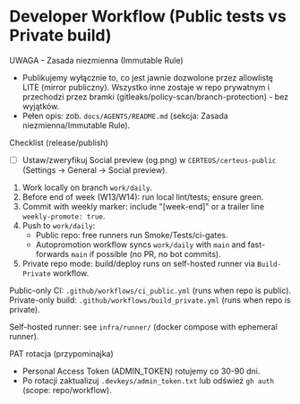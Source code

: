 # Developer Workflow (Public tests vs Private build)

UWAGA - Zasada niezmienna (Immutable Rule)

- Publikujemy wyłącznie to, co jest jawnie dozwolone przez allowlistę LITE (mirror publiczny). Wszystko inne zostaje w repo prywatnym i przechodzi przez bramki (gitleaks/policy-scan/branch-protection) - bez wyjątków.
- Pełen opis: zob. `docs/AGENTS/README.md` (sekcja: Zasada niezmienna/Immutable Rule).

Checklist (release/publish)

- [ ] Ustaw/zweryfikuj Social preview (og.png) w `CERTEUS/certeus-public` (Settings → General → Social preview).

1) Work locally on branch `work/daily`.
2) Before end of week (W13/W14): run local lint/tests; ensure green.
3) Commit with weekly marker: include "[week-end]" or a trailer line `weekly-promote: true`.
4) Push to `work/daily`:
   - Public repo: free runners run Smoke/Tests/ci-gates.
   - Autopromotion workflow syncs `work/daily` with `main` and fast-forwards `main` if possible (no PR, no bot commits).
5) Private repo mode: build/deploy runs on self-hosted runner via `Build-Private` workflow.

Public-only CI: `.github/workflows/ci_public.yml` (runs when repo is public).
Private-only build: `.github/workflows/build_private.yml` (runs when repo is private).

Self-hosted runner: see `infra/runner/` (docker compose with ephemeral runner).

PAT rotacja (przypominajka)

- Personal Access Token (ADMIN_TOKEN) rotujemy co 30-90 dni.
- Po rotacji zaktualizuj `.devkeys/admin_token.txt` lub odśwież `gh auth` (scope: repo/workflow).
